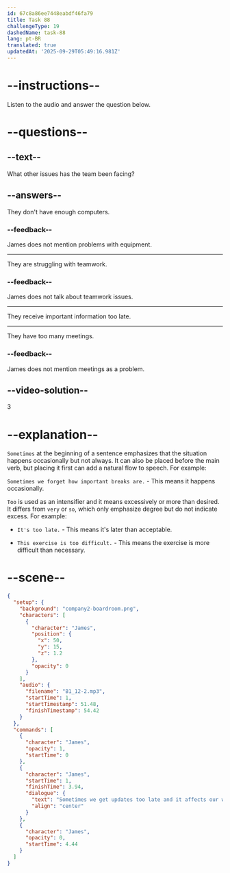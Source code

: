 ```yaml
---
id: 67c8a86ee7448eabdf46fa79
title: Task 88
challengeType: 19
dashedName: task-88
lang: pt-BR
translated: true
updatedAt: '2025-09-29T05:49:16.981Z'
---
```


<!-- (Audio) James: Sometimes we get updates too late and it affects our work. -->

# --instructions--

Listen to the audio and answer the question below.  

# --questions--

## --text--

What other issues has the team been facing?  

## --answers--

They don't have enough computers.  

### --feedback--

James does not mention problems with equipment.

---

They are struggling with teamwork.  

### --feedback--

James does not talk about teamwork issues.  

---

They receive important information too late.  

---

They have too many meetings.  

### --feedback--

James does not mention meetings as a problem.  

## --video-solution--

3  

# --explanation--

`Sometimes` at the beginning of a sentence emphasizes that the situation happens occasionally but not always. It can also be placed before the main verb, but placing it first can add a natural flow to speech. For example:

`Sometimes we forget how important breaks are.` - This means it happens occasionally.

`Too` is used as an intensifier and it means excessively or more than desired. It differs from `very` or `so`, which only emphasize degree but do not indicate excess. For example:

- `It's too late.` - This means it's later than acceptable.

- `This exercise is too difficult.` - This means the exercise is more difficult than necessary.

# --scene--

```json
{
  "setup": {
    "background": "company2-boardroom.png",
    "characters": [
      {
        "character": "James",
        "position": {
          "x": 50,
          "y": 15,
          "z": 1.2
        },
        "opacity": 0
      }
    ],
    "audio": {
      "filename": "B1_12-2.mp3",
      "startTime": 1,
      "startTimestamp": 51.48,
      "finishTimestamp": 54.42
    }
  },
  "commands": [
    {
      "character": "James",
      "opacity": 1,
      "startTime": 0
    },
    {
      "character": "James",
      "startTime": 1,
      "finishTime": 3.94,
      "dialogue": {
        "text": "Sometimes we get updates too late and it affects our work.",
        "align": "center"
      }
    },
    {
      "character": "James",
      "opacity": 0,
      "startTime": 4.44
    }
  ]
}
```
